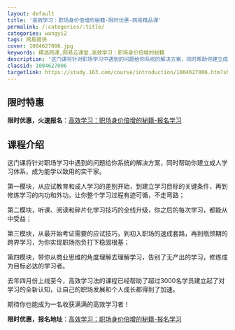 ```yaml
---
layout: default
title: '高效学习：职场身价倍增的秘籍-限时优惠-网易精品课'
permalink: /:categories/:title/
categories: wangyi2
tags: 网易提供
cover: 1004627006.jpg
keywords: 精选网课,网易云课堂,高效学习：职场身价倍增的秘籍
description: '这门课将针对职场学习中遇到的问题给你系统的解决方案，同时帮助你建立成人学习体系，成为能学以致用的实干家。第一模块，从应试'
classid: 1004627006
targetlink: https://study.163.com/course/introduction/1004627006.htm?share=1&shareId=1025206652&utm_campaign=share&utm_medium=iphoneShare&utm_source=&utm_u=1025206652
---
```


## 限时特惠

**限时优惠，火速报名**：[高效学习：职场身价倍增的秘籍-报名学习](https://study.163.com/course/introduction/1004627006.htm?share=1&shareId=1025206652&utm_campaign=share&utm_medium=iphoneShare&utm_source=&utm_u=1025206652)

## 课程介绍

这门课将针对职场学习中遇到的问题给你系统的解决方案，同时帮助你建立成人学习体系，成为能学以致用的实干家。



第一模块，从应试教育和成人学习的差别开始，到建立学习目标的关键条件，再到修炼学习的内功和外功，让你整个学习过程有迹可循，不走弯路；

第二模块，听课、阅读和碎片化学习技巧的全线升级，你之后的每次学习，都能从中受益；

第三模块，从最开始考证需要的应试技巧，到初入职场的速成套路，再到瓶颈期的跨界学习，为你实现职场抱负打下稳固根基；

第四模块，带你从商业思维的角度理解去理解学习，告别了无产出的学习，修炼成为目标必达的学习者。



去年四月份上线至今，高效学习法的课程已经帮助了超过3000名学员建立起了对学习的全新认知，让自己的职场发展和个人成长都得到了加速。

期待你也能成为一名收获满满的高效学习者！

**限时优惠，报名地址**：[高效学习：职场身价倍增的秘籍-报名学习](https://study.163.com/course/introduction/1004627006.htm?share=1&shareId=1025206652&utm_campaign=share&utm_medium=iphoneShare&utm_source=&utm_u=1025206652)

